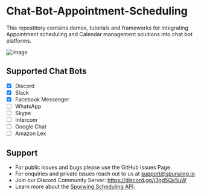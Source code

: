 # Chat-Bot-Appointment-Scheduling

This repostitory contains demos, tutorials and frameworks for integrating Appointment scheduling and Calendar management solutions into chat bot platforms.

![image](https://user-images.githubusercontent.com/9488406/119051727-d21fe900-b9c3-11eb-9a72-53b0b869a019.png)

## Supported Chat Bots
- [X] Discord
- [X] Slack
- [X] Facebook Messenger
- [ ] WhatsApp
- [ ] Skype
- [ ] Intercom
- [ ] Google Chat
- [ ] Amazon Lex

## Support
- For public issues and bugs please use the GitHub Issues Page.
- For enquiries and private issues reach out to us at support@spurwing.io
- Join our Discord Community Server: https://discord.gg/j3gd5Qk5uW
- Learn more about the [Spurwing Scheduling API](https://github.com/Spurwing/Appointment-Scheduling-API).
